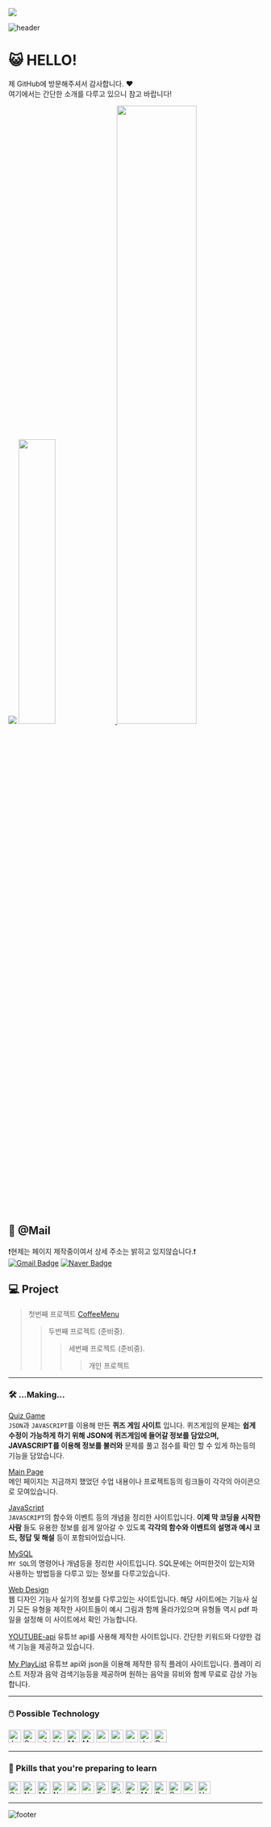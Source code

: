 <!-- <div align="center">
  <img src="https://github.com/nicejmp1/nicejmp1/assets/163364733/5b7c2a40-70d2-4728-aed8-5cc2faa46f4d" />
</div> -->
<!-- ![header](https://capsule-render.vercel.app/api?type=waving&color=gradient) -->

<a href="https://hits.seeyoufarm.com"><img src="https://hits.seeyoufarm.com/api/count/incr/badge.svg?url=https%3A%2F%2Fgithub.com%2Fsunhewhttps%3A%2F%2Fgithub.com%2Fsunhew&count_bg=%2379C83D&title_bg=%23555555&icon=mongodb.svg&icon_color=%23B5FAFF&title=Welcome+to+my+github&edge_flat=false"/></a>

![header](https://capsule-render.vercel.app/api?type=waving&color=gradient&text=%20SunHew%20&height=300&fontSize=100&animation=fadeIn&fontAlign=25)

# 😺 HELLO!
   제 GitHub에 방문해주셔서 감사합니다. ❤️   
   여기에서는 간단한 소개를 다루고 있으니 참고 바랍니다!   

<img src="https://github-readme-stats-git-masterrstaa-rickstaa.vercel.app/api/top-langs/?username=sunhew&layout=compact&theme=radical">
</td></tr></table>

   <a href="https://github.com/anuraghazra/github-readme-stats">
    <img src="https://github-readme-stats.vercel.app/api/top-langs/?username=spearboy&layout=donut&show_icons=true&theme=material-palenight&hide_border=true&bg_color=20232a&icon_color=58A6FF&text_color=fff&title_color=58A6FF&count_private=true&exclude_repo=Face-Transfer-Application" width=38% /></a><a href="https://github.com/anuraghazra/github-readme-stats">
  <img src="https://github-readme-stats.vercel.app/api?username=Sunhew&show_icons=true&theme=material-palenight&hide_border=true&bg_color=20232a&icon_color=58A6FF&text_color=fff&title_color=58A6FF&count_private=true" width=56% />
</a>
   
## 📧 @Mail
❗현제는 페이지 제작중이여서 상세 주소는 밝히고 있지않습니다.❗   
[![Gmail Badge](https://img.shields.io/badge/Gmail-d14836?style=flat-square&logo=Gmail&logoColor=white&link=mailto:gnlgk@gmail.com)]()
[![Naver Badge](https://img.shields.io/badge/Naver-03C75A?style=flat-square&logo=Naver&logoColor=white&link=mailto:gnlgk@naver.com)](//메일주소)

## 💻 Project
> 첫번째 프로젝트 [CoffeeMenu](https://coffeemenu-eight.vercel.app/)
> > 두번째 프로젝트 (준비중).
>	> > 세번째 프로젝트 (준비중).
>	>	> > 개인 프로젝트

* * *

### 🛠️ ...Making...
[Quiz Game](https://sunhew.github.io/class2024//quiz/index.html)   
`JSON`과 `JAVASCRIPT`를 이용해 만든 __퀴즈 게임 사이트__ 입니다. 퀴즈게임의 문제는 __쉽게 수정이 가능하게 하기 위해 JSON에 퀴즈게임에 들어갈 정보를 담았으며, JAVASCRIPT를 이용해 정보를 불러와__ 문제를 풀고 점수를 확인 할 수 있게 하는등의 기능을 담았습니다.

[Main Page](https://sunhew.github.io/class2024/)   
메인 페이지는 지금까지 했었던 수업 내용이나 프로젝트등의 링크들이 각각의 아이콘으로 모여있습니다. 

[JavaScript](https://sunhew.github.io/class2024/javascript/index.html)   
`JAVASCRIPT`의 함수와 이벤트 등의 개념을 정리한 사이트입니다. __이제 막 코딩을 시작한 사람__ 들도 유용한 정보를 쉽게 알아갈 수 있도록 __각각의 함수와 이벤트의 설명과 예시 코드, 정답 및 해설__ 등이 포함되어있습니다.

[MySQL](https://sunhew.github.io/class2024/mysql/index.html)   
`MY SQL`의 명령어나 개념등을 정리한 사이트입니다. SQL문에는 어떠한것이 있는지와 사용하는 방법등을 다루고 있는 정보를 다루고있습니다.

[Web Design](https://sunhew.github.io/class2024/webd/index.html)      
웹 디자인 기능사 실기의 정보를 다루고있는 사이트입니다. 해당 사이트에는 기능사 실기 모든 유형을 제작한 사이트들이 예시 그림과 함께 올라가있으며 유형들 역시 pdf 파일을 설정해 이 사이트에서 확인 가능합니다.

[YOUTUBE-api](https://attraction-five.vercel.app/)
유튜브 api를 사용해 제작한 사이트입니다. 간단한 키워드와 다양한 검색 기능을 제공하고 있습니다.

[My PlayList](https://youtubmusic-2vksa5bhq-sunhews-projects.vercel.app/)
유튜브 api와 json을 이용해 제작한 뮤직 플레이 사이트입니다. 플레이 리스트 저장과 음악 검색기능등을 제공하며 원하는 음악을 뮤비와 함께 무료로 감상 가능합니다.

* * *

### 🖱️ Possible Technology
<div class="icon-container">
<img alt="Javascript" src="https://img.shields.io/badge/JavaScript-323330?style=for-the-badge&logo=javascript&logoColor=F7DF1E"  height="25px"/>
<img alt="Css3" src="https://img.shields.io/badge/CSS3-1572B6?style=for-the-badge&logo=css3&logoColor=white" height="25px"/>
<img alt="git" src="https://img.shields.io/badge/-Git-F05032?style=flat-square&logo=git&logoColor=white" height="25px"/>
<img alt="html5" src="https://img.shields.io/badge/HTML5-E34F26?style=for-the-badge&logo=html5&logoColor=white" height="25px"/>
<img alt="MYSQL" src="https://img.shields.io/badge/MySQL-4479A1.svg?&style=for-the-badge&logo=MySQL&logoColor=white" height="25px"/>
<img alt="Markdown" src="https://img.shields.io/badge/Markdown-000000?style=for-the-badge&logo=markdown&logoColor=white"  height="25px"/>
<img src="https://img.shields.io/badge/PHP-777BB4?style=flat-square&logo=php&logoColor=white" height="25px"/>
<img src="https://img.shields.io/badge/Python-3776AB?style=flat-square&logo=Python&logoColor=white" height="25px"/>
<img src="https://img.shields.io/badge/GitHub Actions-2088FF?style=for-the-badge&logo=GitHub Actions&logoColor=white" height="25px">
<img alt="Jquery" src="https://img.shields.io/badge/jquery-%230769AD.svg?style=for-the-badge&logo=jquery&logoColor=white" height="25px"/>
<img alt="React" src="https://img.shields.io/badge/React-20232A?style=for-the-badge&logo=react&logoColor=61DAFB" height="25px"/>
</div>

* * *

### 📖 Pkills that you're preparing to learn
<div class="icon-container">
<img alt="C++" src="https://img.shields.io/badge/C%2B%2B-00599C?style=for-the-badge&logo=c%2B%2B&logoColor=white" height="25px"/>

<img alt="NextJs" src="https://img.shields.io/badge/Next-black?style=for-the-badge&logo=next.js&logoColor=white" height="25px"/>
<img alt="MongoDB" src="https://img.shields.io/badge/-MongoDB-13aa52?style=flat-square&logo=mongodb&logoColor=white"  height="25px"/>
<img alt="Nodejs" src="https://img.shields.io/badge/-Nodejs-43853d?style=flat-square&logo=Node.js&logoColor=white"  height="25px"/>
<img alt="npm" src="https://img.shields.io/badge/NPM-%23000000.svg?style=for-the-badge&logo=npm&logoColor=white" height="25px"/>
<img alt="redux" src="https://img.shields.io/badge/-Redux-764ABC?style=flat-square&logo=redux&logoColor=white" height="25px"/>
 <img alt="Express" src="https://img.shields.io/badge/express.js-%23404d59.svg?style=for-the-badge&logo=express&logoColor=%2361DAFB" height="25px"/>
<img alt="Tailwidcss" src="https://img.shields.io/badge/Tailwind_CSS-38B2AC?style=for-the-badge&logo=tailwind-css&logoColor=white" height="25px"/>
<img alt="Bootstrap" src="https://img.shields.io/badge/Bootstrap-563D7C?style=for-the-badge&logo=bootstrap&logoColor=white" height="25px"/>
<img alt="Material UI" src="https://img.shields.io/badge/Material--UI-0081CB?style=for-the-badge&logo=material-ui&logoColor=white" height="25px"/>

<img alt="Brave browser" src="https://img.shields.io/badge/-Brave_Browser-FB542B?style=flat-square&logo=brave&logoColor=white" height="25px"/>
<img alt="Prettier" src="https://img.shields.io/badge/-Prettier-F7B93E?style=flat-square&logo=prettier&logoColor=white" height="25px"/>
 
 <img alt="postman" src="https://img.shields.io/badge/-Postman-00C7B7?style=flat-square&logo=postman&logoColor=white" height="25px"/>
 <img alt="Heroku" src="https://img.shields.io/badge/-Heroku-430098?style=flat-square&logo=heroku&logoColor=white" height="25px"/>
</div>

* * *

 ![footer](https://capsule-render.vercel.app/api?section=footer&color=gradient)
